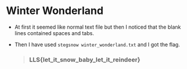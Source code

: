 # Winter Wonderland

* At first it seemed like normal text file but then I noticed that the blank lines contained spaces and tabs.

* Then I have used `stegsnow winter_wonderland.txt` and I got the flag.

    >  ### LLS{let_it_snow_baby_let_it_reindeer}